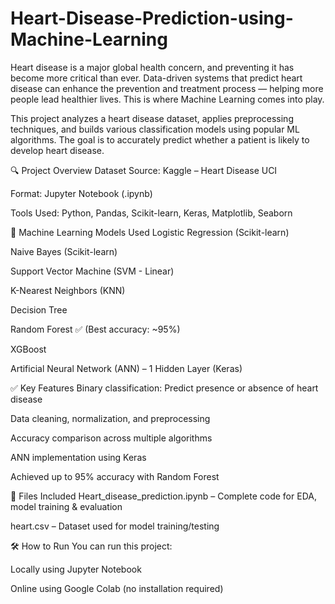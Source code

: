 # Heart-Disease-Prediction-using-Machine-Learning
Heart disease is a major global health concern, and preventing it has become more critical than ever. Data-driven systems that predict heart disease can enhance the prevention and treatment process — helping more people lead healthier lives. This is where Machine Learning comes into play.

This project analyzes a heart disease dataset, applies preprocessing techniques, and builds various classification models using popular ML algorithms. The goal is to accurately predict whether a patient is likely to develop heart disease.

🔍 Project Overview
Dataset Source: Kaggle – Heart Disease UCI

Format: Jupyter Notebook (.ipynb)

Tools Used: Python, Pandas, Scikit-learn, Keras, Matplotlib, Seaborn

🧠 Machine Learning Models Used
Logistic Regression (Scikit-learn)

Naive Bayes (Scikit-learn)

Support Vector Machine (SVM - Linear)

K-Nearest Neighbors (KNN)

Decision Tree

Random Forest ✅ (Best accuracy: ~95%)

XGBoost

Artificial Neural Network (ANN) – 1 Hidden Layer (Keras)

✅ Key Features
Binary classification: Predict presence or absence of heart disease

Data cleaning, normalization, and preprocessing

Accuracy comparison across multiple algorithms

ANN implementation using Keras

Achieved up to 95% accuracy with Random Forest

📁 Files Included
Heart_disease_prediction.ipynb – Complete code for EDA, model training & evaluation

heart.csv – Dataset used for model training/testing

🛠 How to Run
You can run this project:

Locally using Jupyter Notebook

Online using Google Colab (no installation required)

